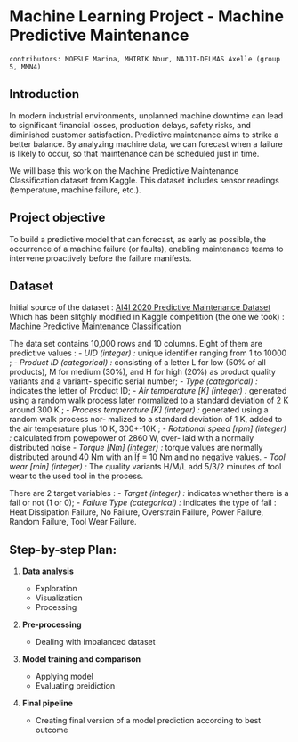 # Machine Learning Project - Machine Predictive Maintenance

```
contributors: MOESLE Marina, MHIBIK Nour, NAJJI-DELMAS Axelle (group 5, MMN4)
```

## Introduction
In modern industrial environments, unplanned machine downtime can lead to significant financial losses, production delays, safety risks, and diminished customer satisfaction. Predictive maintenance aims to strike a better balance. By analyzing machine data, we can forecast when a failure is likely to occur, so that maintenance can be scheduled just in time.

We will base this work on the Machine Predictive Maintenance Classification dataset from Kaggle. This dataset includes sensor readings (temperature, machine failure, etc.).


## Project objective
To build a predictive model that can forecast, as early as possible, the occurrence of a machine failure (or faults), enabling maintenance teams to intervene proactively before the failure manifests.


## Dataset
Initial source of the dataset : [AI4I 2020 Predictive Maintenance Dataset](https://archive.ics.uci.edu/dataset/601/ai4i+2020+predictive+maintenance+dataset)
Which has been slitghly modified in Kaggle competition (the one we took) : [Machine Predictive Maintenance Classification](https://www.kaggle.com/datasets/shivamb/machine-predictive-maintenance-classification/data)

The data set contains 10,000 rows and 10 columns.
Eight of them are predictive values :
*- UID (integer) :* unique identifier ranging from 1 to 10000 ;
*- Product ID (categorical) :* consisting of a letter L for low (50% of all products),
M for medium (30%), and H for high (20%) as product quality variants and a variant-
specific serial number;
*- Type (categorical) :* indicates the letter of Product ID;
*- Air temperature [K] (integer) :* generated using a random walk process later
normalized to a standard deviation of 2 K around 300 K ;
*- Process temperature [K] (integer) :* generated using a random walk process nor-
malized to a standard deviation of 1 K, added to the air temperature plus 10 K, 300+-10K ;
*- Rotational speed [rpm] (integer) :* calculated from powepower of 2860 W, over-
laid with a normally distributed noise
*- Torque [Nm] (integer) :* torque values are normally distributed around 40 Nm
with an Ïƒ = 10 Nm and no negative values.
*- Tool wear [min] (integer) :* The quality variants H/M/L add 5/3/2 minutes of
tool wear to the used tool in the process.

There are 2 target variables :
*- Target (integer) :* indicates whether there is a fail or not (1 or 0);
*- Failure Type (categorical) :* indicates the type of fail : Heat Dissipation Failure,
No Failure, Overstrain Failure, Power Failure, Random Failure, Tool Wear Failure.


## Step-by-step Plan:

1. **Data analysis**

   * Exploration
   * Visualization
   * Processing

2. **Pre-processing**

   * Dealing with imbalanced dataset

3. **Model training and comparison**

   * Applying model
   * Evaluating preidiction
  
4. **Final pipeline**
   
   * Creating final version of a model prediction according to best outcome
